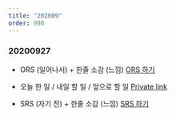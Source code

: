```yaml
---
title: "202009"
order: 998
---
```


### 20200927

- ORS (일어나서) + 한줄 소감 (느낌) [ORS 하기](https://forms.gle/aHyCqzpX2zdkST1v5)

- 오늘 한 일 / 내일 할 일 / 앞으로 할 일 [Private link](https://www.notion.so/notaai/20200927-de0d4d402eca46ecaa7a4c01c2c96187)

- SRS (자기 전) + 한줄 소감 (느낌) [SRS 하기](https://forms.gle/d8KJ8nWFBKRPtqLJ7)
